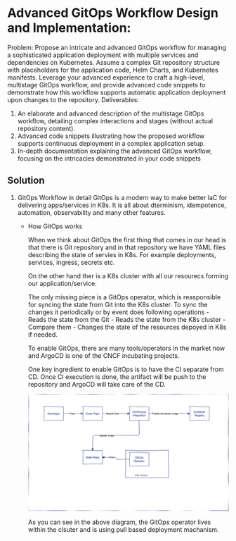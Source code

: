 # Advanced GitOps Workflow Design and Implementation:
Problem: Propose an intricate and advanced GitOps workflow for managing a sophisticated application deployment with multiple services and dependencies on Kubernetes. Assume a complex Git repository structure with placeholders for the application code, Helm Charts, and Kubernetes manifests. Leverage your advanced experience to craft a high-level, multistage GitOps workflow, and provide advanced code snippets to demonstrate how this workflow supports automatic application deployment upon changes to the repository.
Deliverables:
1. An elaborate and advanced description of the multistage GitOps workflow, detailing complex interactions and stages (without actual repository content).
2. Advanced code snippets illustrating how the proposed workflow supports continuous deployment in a complex application setup.
3. In-depth documentation explaining the advanced GitOps workflow, focusing on the intricacies demonstrated in your code snippets

## Solution

1. GitOps Workflow in detail
    GitOps is a modern way to make better IaC for delivering apps/services in K8s. It is all about dterminism, idempotence, automation, observability and many other features.

    * How GitOps works
        
        When we think about GitOps the first thing that comes in our head is that there is Git repository and in that repository we have YAML files describing the state of servies in K8s. For example deployments, services, ingress, secrets etc.

        On the other hand ther is a K8s cluster with all our resourecs forming our application/service.

        The only missing piece is a GitOps operator, which is reasponsible for syncing the state from Git into the K8s cluster. To sync the changes it periodically or by event does following operations
            - Reads the state from the Git 
            - Reads the state from the K8s cluster
            - Compare them
            - Changes the state of the resources depoyed in K8s if needed. 
        
        To enable GitOps, there are many tools/operators in the market now and ArgoCD is one of the CNCF incubating projects.

        One key ingredient to enable GitOps is to have the CI separate from CD. Once CI execution is done, the artifact will be push to the repository and ArgoCD will take care of the CD.

        ![CICD With GitOps](image.png)

        As you can see in the above diagram, the GitOps operator lives within the clsuter and is using pull based deployment machanism.

